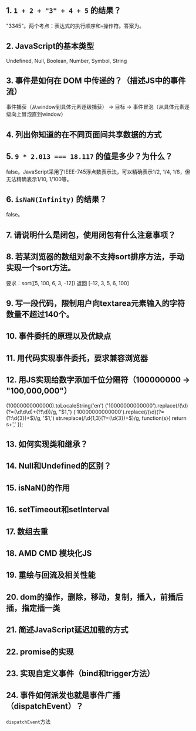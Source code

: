 ## 1. `1 + 2 + "3" + 4 + 5` 的结果？
"3345"。两个考点：表达式的执行顺序和`+`操作符。答案为。

## 2. JavaScript的基本类型
Undefined, Null, Boolean, Number, Symbol, String

## 3. 事件是如何在 DOM 中传递的？（描述JS中的事件流）
事件捕获（从window到具体元素逐级捕获） -> 目标 -> 事件冒泡（从具体元素逐级向上冒泡直到window）

## 4. 列出你知道的在不同页面间共享数据的方式

## 5. `9 * 2.013 === 18.117` 的值是多少？为什么？
false。JavaScript采用了IEEE-745浮点数表示法，可以精确表示1/2, 1/4, 1/8，但无法精确表示1/10, 1/100等。

## 6. `isNaN(Infinity)` 的结果？
false。

## 7. 请说明什么是闭包，使用闭包有什么注意事项？


## 8. 若某浏览器的数组对象不支持sort排序方法，手动实现一个sort方法。
要求：sort([5, 100, 6, 3, -12]) 返回 [-12, 3, 5, 6, 100]

## 9. 写一段代码，限制用户向textarea元素输入的字符数量不超过140个。

## 10. 事件委托的原理以及优缺点

## 11. 用代码实现事件委托，要求兼容浏览器

## 12. 用JS实现给数字添加千位分隔符（100000000 -> "100,000,000"）
(10000000000000).toLocaleString('en')
('10000000000000').replace(/(\d)(?=(\d\d\d)+(?!\d))/g, "$1,")
('10000000000000').replace(/(\d)(?=(?:\d{3})+$)/g, '$1,')
str.replace(/\d{1,3}(?=(\d{3})+$)/g, function(s){
    return s+','
});

## 13. 如何实现类和继承？

## 14. Null和Undefined的区别？

## 15. isNaN()的作用

## 16. setTimeout和setInterval

## 17. 数组去重

## 18. AMD CMD 模块化JS

## 19. 重绘与回流及相关性能

## 20. dom的操作，删除，移动，复制，插入，前插后插，指定插一类

## 21. 简述JavaScript延迟加载的方式

## 22. promise的实现

## 23. 实现自定义事件（bind和trigger方法）

## 24. 事件如何派发也就是事件广播（dispatchEvent）？
`dispatchEvent`方法
